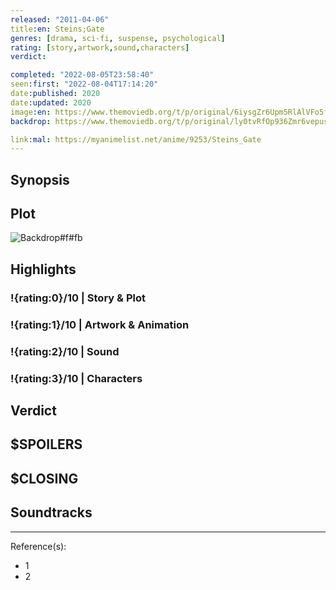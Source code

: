 ```yaml
---
released: "2011-04-06"
title:en: Steins;Gate
genres: [drama, sci-fi, suspense, psychological]
rating: [story,artwork,sound,characters]
verdict:

completed: "2022-08-05T23:58:40"
seen:first: "2022-08-04T17:14:20"
date:published: 2020
date:updated: 2020
image:en: https://www.themoviedb.org/t/p/original/6iysgZr6Upm5RlAlVFo5f4D9euu.jpg
backdrop: https://www.themoviedb.org/t/p/original/ly0tvRfOp936Zmr6vepusFeo7lp.jpg

link:mal: https://myanimelist.net/anime/9253/Steins_Gate
---
```



## Synopsis

## Plot

![Backdrop#f#fb](https://www.themoviedb.org/t/p/original/36Ech63X2KU8JUXIBAo167kIC2k.jpg "Source: TMDB")

## Highlights

### !{rating:0}/10 | Story & Plot

### !{rating:1}/10 | Artwork & Animation

### !{rating:2}/10 | Sound

### !{rating:3}/10 | Characters

## Verdict

## $SPOILERS

## $CLOSING

## Soundtracks

***
Reference(s):

- 1
- 2
